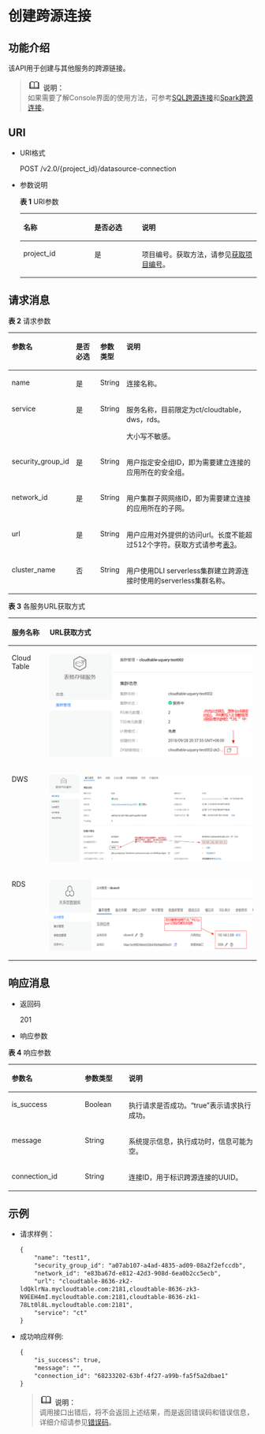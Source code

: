 # 创建跨源连接<a name="dli_02_0144"></a>

## 功能介绍<a name="section13287428103611"></a>

该API用于创建与其他服务的跨源链接。

>![](public_sys-resources/icon-note.gif) **说明：**   
>如果需要了解Console界面的使用方法，可参考[SQL跨源连接](https://support.huaweicloud.com/usermanual-dli/dli_01_0403.html)和[Spark跨源连接](https://support.huaweicloud.com/usermanual-dli/dli_01_0405.html)。  

## URI<a name="section52924285361"></a>

-   URI格式

    POST /v2.0/\{project\_id\}/datasource-connection

-   参数说明

    **表 1**  URI参数

    <a name="table18299172853614"></a>
    <table><thead align="left"><tr id="row947592853614"><th class="cellrowborder" valign="top" width="30%" id="mcps1.2.4.1.1"><p id="p1347513282368"><a name="p1347513282368"></a><a name="p1347513282368"></a>名称</p>
    </th>
    <th class="cellrowborder" valign="top" width="20%" id="mcps1.2.4.1.2"><p id="p74757287366"><a name="p74757287366"></a><a name="p74757287366"></a>是否必选</p>
    </th>
    <th class="cellrowborder" valign="top" width="50%" id="mcps1.2.4.1.3"><p id="p1475182833610"><a name="p1475182833610"></a><a name="p1475182833610"></a>说明</p>
    </th>
    </tr>
    </thead>
    <tbody><tr id="row16475152833619"><td class="cellrowborder" valign="top" width="30%" headers="mcps1.2.4.1.1 "><p id="p1547552803615"><a name="p1547552803615"></a><a name="p1547552803615"></a>project_id</p>
    </td>
    <td class="cellrowborder" valign="top" width="20%" headers="mcps1.2.4.1.2 "><p id="p19475828123613"><a name="p19475828123613"></a><a name="p19475828123613"></a>是</p>
    </td>
    <td class="cellrowborder" valign="top" width="50%" headers="mcps1.2.4.1.3 "><p id="p134756284367"><a name="p134756284367"></a><a name="p134756284367"></a>项目编号。获取方法，请参见<a href="获取项目编号.md">获取项目编号</a>。</p>
    </td>
    </tr>
    </tbody>
    </table>


## 请求消息<a name="section1831452873613"></a>

**表 2**  请求参数

<a name="table19317132814368"></a>
<table><thead align="left"><tr id="row6476182803617"><th class="cellrowborder" valign="top" width="18%" id="mcps1.2.5.1.1"><p id="p7476142811364"><a name="p7476142811364"></a><a name="p7476142811364"></a>参数名</p>
</th>
<th class="cellrowborder" valign="top" width="11%" id="mcps1.2.5.1.2"><p id="p16476102818360"><a name="p16476102818360"></a><a name="p16476102818360"></a>是否必选</p>
</th>
<th class="cellrowborder" valign="top" width="8%" id="mcps1.2.5.1.3"><p id="p147652813365"><a name="p147652813365"></a><a name="p147652813365"></a>参数类型</p>
</th>
<th class="cellrowborder" valign="top" width="63%" id="mcps1.2.5.1.4"><p id="p447622833612"><a name="p447622833612"></a><a name="p447622833612"></a>说明</p>
</th>
</tr>
</thead>
<tbody><tr id="row4179115221218"><td class="cellrowborder" valign="top" width="18%" headers="mcps1.2.5.1.1 "><p id="p1859310416134"><a name="p1859310416134"></a><a name="p1859310416134"></a>name</p>
</td>
<td class="cellrowborder" valign="top" width="11%" headers="mcps1.2.5.1.2 "><p id="p1259316417131"><a name="p1259316417131"></a><a name="p1259316417131"></a>是</p>
</td>
<td class="cellrowborder" valign="top" width="8%" headers="mcps1.2.5.1.3 "><p id="p15935415137"><a name="p15935415137"></a><a name="p15935415137"></a>String</p>
</td>
<td class="cellrowborder" valign="top" width="63%" headers="mcps1.2.5.1.4 "><p id="p135938431310"><a name="p135938431310"></a><a name="p135938431310"></a>连接名称。</p>
</td>
</tr>
<tr id="row12180352141212"><td class="cellrowborder" valign="top" width="18%" headers="mcps1.2.5.1.1 "><p id="p165931846130"><a name="p165931846130"></a><a name="p165931846130"></a>service</p>
</td>
<td class="cellrowborder" valign="top" width="11%" headers="mcps1.2.5.1.2 "><p id="p165931341133"><a name="p165931341133"></a><a name="p165931341133"></a>是</p>
</td>
<td class="cellrowborder" valign="top" width="8%" headers="mcps1.2.5.1.3 "><p id="p1859318414131"><a name="p1859318414131"></a><a name="p1859318414131"></a>String</p>
</td>
<td class="cellrowborder" valign="top" width="63%" headers="mcps1.2.5.1.4 "><p id="p85937411135"><a name="p85937411135"></a><a name="p85937411135"></a>服务名称，目前限定为ct/cloudtable，dws，rds。</p>
<p id="p8593164181320"><a name="p8593164181320"></a><a name="p8593164181320"></a>大小写不敏感。</p>
</td>
</tr>
<tr id="row11476132833616"><td class="cellrowborder" valign="top" width="18%" headers="mcps1.2.5.1.1 "><p id="p1985012475115"><a name="p1985012475115"></a><a name="p1985012475115"></a>security_group_id</p>
</td>
<td class="cellrowborder" valign="top" width="11%" headers="mcps1.2.5.1.2 "><p id="p8849747141118"><a name="p8849747141118"></a><a name="p8849747141118"></a>是</p>
</td>
<td class="cellrowborder" valign="top" width="8%" headers="mcps1.2.5.1.3 "><p id="p1884834715115"><a name="p1884834715115"></a><a name="p1884834715115"></a>String</p>
</td>
<td class="cellrowborder" valign="top" width="63%" headers="mcps1.2.5.1.4 "><p id="p15848194710119"><a name="p15848194710119"></a><a name="p15848194710119"></a>用户指定安全组ID，即为需要建立连接的应用所在的安全组。</p>
</td>
</tr>
<tr id="row17476828143615"><td class="cellrowborder" valign="top" width="18%" headers="mcps1.2.5.1.1 "><p id="p4844447161110"><a name="p4844447161110"></a><a name="p4844447161110"></a>network_id</p>
</td>
<td class="cellrowborder" valign="top" width="11%" headers="mcps1.2.5.1.2 "><p id="p14844204719110"><a name="p14844204719110"></a><a name="p14844204719110"></a>是</p>
</td>
<td class="cellrowborder" valign="top" width="8%" headers="mcps1.2.5.1.3 "><p id="p6842104751111"><a name="p6842104751111"></a><a name="p6842104751111"></a>String</p>
</td>
<td class="cellrowborder" valign="top" width="63%" headers="mcps1.2.5.1.4 "><p id="p138427472111"><a name="p138427472111"></a><a name="p138427472111"></a>用户集群子网网络ID，即为需要建立连接的应用所在的子网。</p>
</td>
</tr>
<tr id="row8477328193612"><td class="cellrowborder" valign="top" width="18%" headers="mcps1.2.5.1.1 "><p id="p1980914761112"><a name="p1980914761112"></a><a name="p1980914761112"></a>url</p>
</td>
<td class="cellrowborder" valign="top" width="11%" headers="mcps1.2.5.1.2 "><p id="p4808547171117"><a name="p4808547171117"></a><a name="p4808547171117"></a>是</p>
</td>
<td class="cellrowborder" valign="top" width="8%" headers="mcps1.2.5.1.3 "><p id="p198072047191115"><a name="p198072047191115"></a><a name="p198072047191115"></a>String</p>
</td>
<td class="cellrowborder" valign="top" width="63%" headers="mcps1.2.5.1.4 "><p id="p14805134771118"><a name="p14805134771118"></a><a name="p14805134771118"></a>用户应用对外提供的访问url。长度不能超过512个字符。获取方式请参考<a href="#table426634215174">表3</a>。</p>
</td>
</tr>
<tr id="row1247712814367"><td class="cellrowborder" valign="top" width="18%" headers="mcps1.2.5.1.1 "><p id="p1815214381878"><a name="p1815214381878"></a><a name="p1815214381878"></a>cluster_name</p>
</td>
<td class="cellrowborder" valign="top" width="11%" headers="mcps1.2.5.1.2 "><p id="p615283818712"><a name="p615283818712"></a><a name="p615283818712"></a>否</p>
</td>
<td class="cellrowborder" valign="top" width="8%" headers="mcps1.2.5.1.3 "><p id="p915217381878"><a name="p915217381878"></a><a name="p915217381878"></a>String</p>
</td>
<td class="cellrowborder" valign="top" width="63%" headers="mcps1.2.5.1.4 "><p id="p161521381674"><a name="p161521381674"></a><a name="p161521381674"></a>用户使用DLI serverless集群建立跨源连接时使用的serverless集群名称。</p>
</td>
</tr>
</tbody>
</table>

**表 3**  各服务URL获取方式

<a name="table426634215174"></a>
<table><thead align="left"><tr id="row526864201713"><th class="cellrowborder" valign="top" width="15.340000000000002%" id="mcps1.2.3.1.1"><p id="p2268842131717"><a name="p2268842131717"></a><a name="p2268842131717"></a>服务名称</p>
</th>
<th class="cellrowborder" valign="top" width="84.66%" id="mcps1.2.3.1.2"><p id="p126812421175"><a name="p126812421175"></a><a name="p126812421175"></a>URL获取方式</p>
</th>
</tr>
</thead>
<tbody><tr id="row172681442191716"><td class="cellrowborder" valign="top" width="15.340000000000002%" headers="mcps1.2.3.1.1 "><p id="p1024182713101"><a name="p1024182713101"></a><a name="p1024182713101"></a>Cloud Table</p>
</td>
<td class="cellrowborder" valign="top" width="84.66%" headers="mcps1.2.3.1.2 "><p id="p2268164218177"><a name="p2268164218177"></a><a name="p2268164218177"></a><a name="image1541217125496"></a><a name="image1541217125496"></a><span><img id="image1541217125496" src="figures/icon-ct-dli.png"></span></p>
</td>
</tr>
<tr id="row11268114271718"><td class="cellrowborder" valign="top" width="15.340000000000002%" headers="mcps1.2.3.1.1 "><p id="p1224115271101"><a name="p1224115271101"></a><a name="p1224115271101"></a>DWS</p>
</td>
<td class="cellrowborder" valign="top" width="84.66%" headers="mcps1.2.3.1.2 "><p id="p2268042151711"><a name="p2268042151711"></a><a name="p2268042151711"></a><a name="image958322785011"></a><a name="image958322785011"></a><span><img id="image958322785011" src="figures/icon-dws-dli.png" height="176.43580500000002" width="428.925"></span></p>
</td>
</tr>
<tr id="row19268104281718"><td class="cellrowborder" valign="top" width="15.340000000000002%" headers="mcps1.2.3.1.1 "><p id="p142411227121020"><a name="p142411227121020"></a><a name="p142411227121020"></a>RDS</p>
</td>
<td class="cellrowborder" valign="top" width="84.66%" headers="mcps1.2.3.1.2 "><p id="p102681242181715"><a name="p102681242181715"></a><a name="p102681242181715"></a><a name="image16013234512"></a><a name="image16013234512"></a><span><img id="image16013234512" src="figures/icon-rds-dli.png" width="435.9075" height="142.797179"></span></p>
</td>
</tr>
</tbody>
</table>

## 响应消息<a name="section134515287360"></a>

-   返回码

    201


-   响应参数

**表 4**  响应参数

<a name="table8348112818368"></a>
<table><thead align="left"><tr id="row11478132863610"><th class="cellrowborder" valign="top" width="29.409999999999997%" id="mcps1.2.4.1.1"><p id="p04782028173616"><a name="p04782028173616"></a><a name="p04782028173616"></a>参数名</p>
</th>
<th class="cellrowborder" valign="top" width="17.65%" id="mcps1.2.4.1.2"><p id="p34781128193612"><a name="p34781128193612"></a><a name="p34781128193612"></a>参数类型</p>
</th>
<th class="cellrowborder" valign="top" width="52.94%" id="mcps1.2.4.1.3"><p id="p1347917286364"><a name="p1347917286364"></a><a name="p1347917286364"></a>说明</p>
</th>
</tr>
</thead>
<tbody><tr id="row18479182813362"><td class="cellrowborder" valign="top" width="29.409999999999997%" headers="mcps1.2.4.1.1 "><p id="zh-cn_topic_0069077904_p63831923"><a name="zh-cn_topic_0069077904_p63831923"></a><a name="zh-cn_topic_0069077904_p63831923"></a>is_success</p>
</td>
<td class="cellrowborder" valign="top" width="17.65%" headers="mcps1.2.4.1.2 "><p id="zh-cn_topic_0069077904_p41939966"><a name="zh-cn_topic_0069077904_p41939966"></a><a name="zh-cn_topic_0069077904_p41939966"></a>Boolean</p>
</td>
<td class="cellrowborder" valign="top" width="52.94%" headers="mcps1.2.4.1.3 "><p id="p15380173521417"><a name="p15380173521417"></a><a name="p15380173521417"></a>执行请求是否成功。<span class="parmvalue" id="parmvalue10405423161014"><a name="parmvalue10405423161014"></a><a name="parmvalue10405423161014"></a>“true”</span>表示请求执行成功。</p>
</td>
</tr>
<tr id="row193581808325"><td class="cellrowborder" valign="top" width="29.409999999999997%" headers="mcps1.2.4.1.1 "><p id="p16358180103211"><a name="p16358180103211"></a><a name="p16358180103211"></a>message</p>
</td>
<td class="cellrowborder" valign="top" width="17.65%" headers="mcps1.2.4.1.2 "><p id="p1635890103217"><a name="p1635890103217"></a><a name="p1635890103217"></a>String</p>
</td>
<td class="cellrowborder" valign="top" width="52.94%" headers="mcps1.2.4.1.3 "><p id="p535830163217"><a name="p535830163217"></a><a name="p535830163217"></a>系统提示信息，执行成功时，信息可能为空。</p>
</td>
</tr>
<tr id="row18100163216132"><td class="cellrowborder" valign="top" width="29.409999999999997%" headers="mcps1.2.4.1.1 "><p id="p10551134501310"><a name="p10551134501310"></a><a name="p10551134501310"></a>connection_id</p>
</td>
<td class="cellrowborder" valign="top" width="17.65%" headers="mcps1.2.4.1.2 "><p id="p25515459134"><a name="p25515459134"></a><a name="p25515459134"></a>String</p>
</td>
<td class="cellrowborder" valign="top" width="52.94%" headers="mcps1.2.4.1.3 "><p id="p05511845181319"><a name="p05511845181319"></a><a name="p05511845181319"></a>连接ID，用于标识跨源连接的UUID。</p>
</td>
</tr>
</tbody>
</table>

## 示例<a name="section910624615450"></a>

-   请求样例：

    ```
    {
        "name": "test1",
        "security_group_id": "a07ab107-a4ad-4835-ad09-08a2f2efccdb",
        "network_id": "e83ba67d-e812-42d3-908d-6ea0b2cc5ecb",
        "url": "cloudtable-8636-zk2-ldQklrNa.mycloudtable.com:2181,cloudtable-8636-zk3-N9EEH4mI.mycloudtable.com:2181,cloudtable-8636-zk1-78Lt0l8L.mycloudtable.com:2181",
        "service": "ct"
    }
    ```


-   成功响应样例:

    ```
    {
        "is_success": true,
        "message": "",
        "connection_id": "68233202-63bf-4f27-a99b-fa5f5a2dbae1"
    }
    ```

    >![](public_sys-resources/icon-note.gif) **说明：**   
    >调用接口出错后，将不会返回上述结果，而是返回错误码和错误信息，详细介绍请参见[错误码](错误码.md)。  


